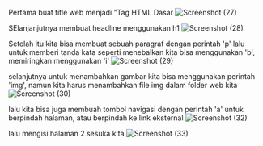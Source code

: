 Pertama buat title web menjadi "Tag HTML Dasar
![Screenshot (27)](https://github.com/user-attachments/assets/52ea6b57-fd1d-4513-b009-84fb7e659359)

SElanjanjutnya membuat headline menggunakan h1
![Screenshot (28)](https://github.com/user-attachments/assets/185e4b80-f440-4323-9bd5-72000bc007a9)

Setelah itu kita bisa membuat sebuah paragraf dengan perintah 'p' lalu untuk memberi tanda kata seperti menebalkan kita bisa menggunakan 'b', memiringkan menggunakan 'i'
![Screenshot (29)](https://github.com/user-attachments/assets/21c300ea-f780-41dc-a5f3-c9e9fadb89b1)

selanjutnya untuk menambahkan gambar kita bisa menggunakan perintah 'img', namun kita harus menambahkan file img dalam folder web kita
![Screenshot (30)](https://github.com/user-attachments/assets/c9160f9d-1c6b-494d-8eab-07b2e78ebcda)

lalu kita bisa juga membuah tombol navigasi dengan perintah 'a' untuk berpindah halaman, atau berpindah ke link eksternal
![Screenshot (32)](https://github.com/user-attachments/assets/34a79dc0-5e65-4e84-8d55-ec03e3d2519c)

lalu mengisi halaman 2 sesuka kita
![Screenshot (33)](https://github.com/user-attachments/assets/27058a7b-cee9-488c-a729-9c1052deb1dc)


